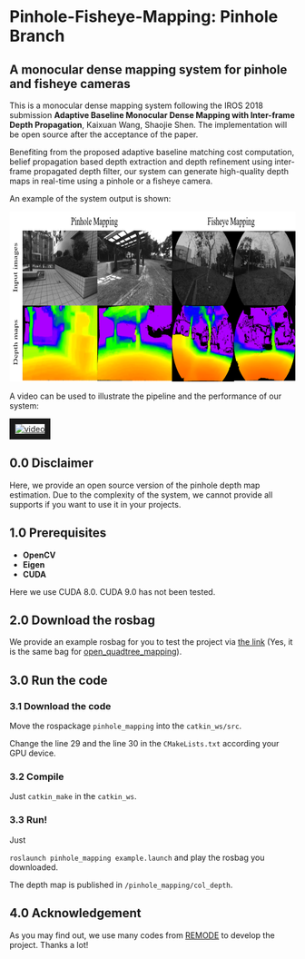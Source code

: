 # Pinhole-Fisheye-Mapping: Pinhole Branch
## A monocular dense mapping system for pinhole and fisheye cameras

This is a monocular dense mapping system following the IROS 2018 submission **Adaptive Baseline Monocular Dense Mapping with Inter-frame Depth Propagation**, Kaixuan Wang, Shaojie Shen. The implementation will be open source after the acceptance of the paper.

Benefiting from the proposed adaptive baseline matching cost computation, belief propagation based depth extraction and depth refinement using inter-frame propagated depth filter, our system can generate high-quality depth maps in real-time using a pinhole or a fisheye camera.

An example of the system output is shown:

<img src="fig/mapping_example.png" alt="mapping example" width = "793" height = "300">

A video can be used to illustrate the pipeline and the performance of our system:

<a href="https://youtu.be/sjxMjsl-fD4" target="_blank"><img src="http://img.youtube.com/vi/sjxMjsl-fD4/0.jpg" 
alt="video" width="480" height="360" border="10" /></a>

## 0.0 Disclaimer

Here, we provide an open source version of the pinhole depth map estimation. Due to the complexity of the system, we cannot provide all supports if you want to use it in your projects.

## 1.0 Prerequisites
+ **OpenCV**
+ **Eigen**
+ **CUDA**

Here we use CUDA 8.0. CUDA 9.0 has not been tested.

## 2.0 Download the rosbag

We provide an example rosbag for you to test the project via [the link](https://www.dropbox.com/s/xuae1kxuulcf11z/open_quadtree_mapping.bag?dl=0) (Yes, it is the same bag for [open_quadtree_mapping](https://github.com/HKUST-Aerial-Robotics/open_quadtree_mapping)).

## 3.0 Run the code

### 3.1 Download the code 

Move the rospackage ```pinhole_mapping``` into the ```catkin_ws/src```.

Change the line 29 and the line 30 in the ```CMakeLists.txt``` according your GPU device.

### 3.2 Compile

Just ```catkin_make``` in the ```catkin_ws```.

### 3.3 Run!

Just

```roslaunch pinhole_mapping example.launch``` and play the rosbag you downloaded.

 The depth map is published in ```/pinhole_mapping/col_depth```.
 
## 4.0 Acknowledgement

As you may find out, we use many codes from [REMODE](https://github.com/uzh-rpg/rpg_open_remode) to develop the project. Thanks a lot!